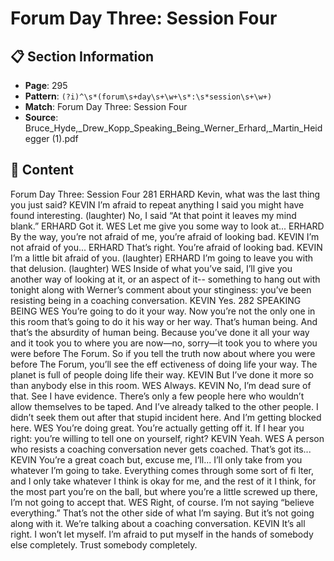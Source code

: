 # Forum Day Three: Session Four

## 📋 Section Information

- **Page**: 295
- **Pattern**: `(?i)^\s*(forum\s+day\s+\w+\s*:\s*session\s+\w+)`
- **Match**: Forum Day Three: Session Four
- **Source**: Bruce_Hyde,_Drew_Kopp_Speaking_Being_Werner_Erhard,_Martin_Heidegger (1).pdf

## 📄 Content

Forum Day Three: Session Four
281
ERHARD
Kevin, what was the last thing you just said?
KEVIN
I’m afraid to repeat anything I said you might have found interesting.
(laughter)
No, I said “At that point it leaves my mind blank.”
ERHARD
Got it.
WES
Let me give you some way to look at...
ERHARD
By the way, you’re not afraid of me, you’re afraid of looking bad.
KEVIN
I’m not afraid of you...
ERHARD
That’s right. You’re afraid of looking bad.
KEVIN
I’m a little bit afraid of you.
(laughter)
ERHARD
I’m going to leave you with that delusion.
(laughter)
WES
Inside of what you’ve said, I’ll give you another way of looking at it, or an aspect of it--
something to hang out with tonight along with Werner’s comment about your stinginess: you’ve
been resisting being in a coaching conversation.
KEVIN
Yes.
282
SPEAKING BEING
WES
You’re going to do it your way. Now you’re not the only one in this room that’s going to do it his
way or her way. That’s human being. And that’s the absurdity of human being. Because you’ve
done it all your way and it took you to where you are now—no, sorry—it took you to where you
were before The Forum. So if you tell the truth now about where you were before The Forum,
you’ll see the eff ectiveness of doing life your way. The planet is full of people doing life their
way.
KEVIN
But I’ve done it more so than anybody else in this room.
WES
Always.
KEVIN
No, I’m dead sure of that. See I have evidence. There’s only a few people here who wouldn’t
allow themselves to be taped. And I’ve already talked to the other people. I didn’t seek them out
after that stupid incident here. And I’m getting blocked here.
WES
You’re doing great. You’re actually getting off  it. If I hear you right: you’re willing to tell one on
yourself, right?
KEVIN
Yeah.
WES
A person who resists a coaching conversation never gets coached. That’s
got its...
KEVIN
You’re a great coach but, excuse me, I’ll... I’ll only take from you whatever I’m going to take.
Everything comes through some sort of fi lter, and I only take whatever I think is okay for me,
and the rest of it I think, for the most part you’re on the ball, but where you’re a little screwed
up there, I’m not going to accept that.
WES
Right, of course. I’m not saying “believe everything.” That’s not the other side of what I’m
saying. But it’s not going along with it. We’re talking about a coaching conversation.
KEVIN
It’s all right. I won’t let myself. I’m afraid to put myself in the hands of somebody else
completely. Trust somebody completely.